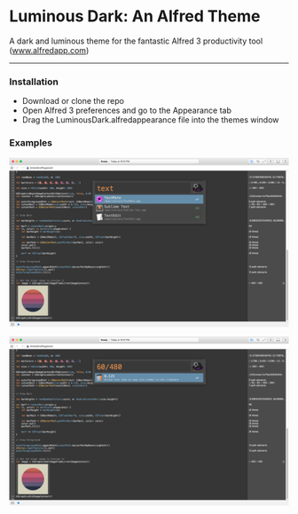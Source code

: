# Luminous Dark: An Alfred Theme
A dark and luminous theme for the fantastic Alfred 3 productivity tool (www.alfredapp.com)
***

### Installation
- Download or clone the repo
- Open Alfred 3 preferences and go to the Appearance tab
- Drag the LuminousDark.alfredappearance file into the themes window

### Examples
![Alfred 3 Search][exampleText]

![Alfred 3 Quick Calculations][exampleCalculation]

[exampleText]: /Examples/luminousdark-example-text.png "Luminous Dark Theme - Text search in Alfred"

[exampleCalculation]: /Examples/luminousdark-example-calculation.png "Luminous Dark Theme - Calculations in Alfred"
